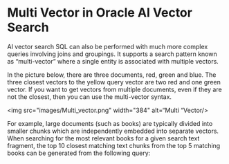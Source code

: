 # Multi Vector in Oracle AI Vector Search

AI vector search SQL can also be performed with much more complex queries involving joins and groupings. It supports a search pattern known as “multi-vector” where a single entity is associated with multiple vectors. 

In the picture below, there are three documents, red, green and blue.  The three closest vectors to the yellow query vector are two red and one green vector.  If you want to get vectors from multiple documents, even if they are not the closest, then you can use the multi-vector syntax.  

<img src="images/Multi_vector.png" width="384" alt=“Multi “Vector/>

For example, large documents (such as books) are typically divided into smaller chunks which are independently embedded into separate vectors. When searching for the most relevant books for a given search text fragment, the top 10 closest matching text chunks from the top 5 matching books can be generated from the following query: 




